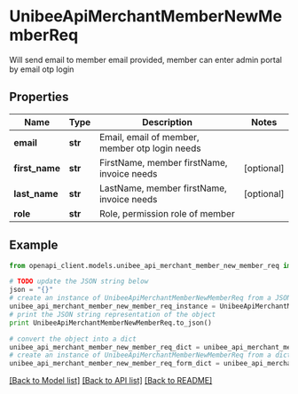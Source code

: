 # UnibeeApiMerchantMemberNewMemberReq

Will send email to member email provided, member can enter admin portal by email otp login

## Properties

Name | Type | Description | Notes
------------ | ------------- | ------------- | -------------
**email** | **str** | Email, email of member, member otp login needs | 
**first_name** | **str** | FirstName, member firstName, invoice needs | [optional] 
**last_name** | **str** | LastName, member firstName, invoice needs | [optional] 
**role** | **str** | Role, permission role of member | 

## Example

```python
from openapi_client.models.unibee_api_merchant_member_new_member_req import UnibeeApiMerchantMemberNewMemberReq

# TODO update the JSON string below
json = "{}"
# create an instance of UnibeeApiMerchantMemberNewMemberReq from a JSON string
unibee_api_merchant_member_new_member_req_instance = UnibeeApiMerchantMemberNewMemberReq.from_json(json)
# print the JSON string representation of the object
print UnibeeApiMerchantMemberNewMemberReq.to_json()

# convert the object into a dict
unibee_api_merchant_member_new_member_req_dict = unibee_api_merchant_member_new_member_req_instance.to_dict()
# create an instance of UnibeeApiMerchantMemberNewMemberReq from a dict
unibee_api_merchant_member_new_member_req_form_dict = unibee_api_merchant_member_new_member_req.from_dict(unibee_api_merchant_member_new_member_req_dict)
```
[[Back to Model list]](../README.md#documentation-for-models) [[Back to API list]](../README.md#documentation-for-api-endpoints) [[Back to README]](../README.md)


